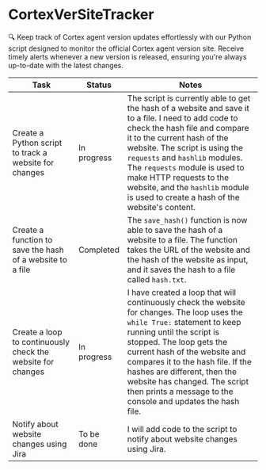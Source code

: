 # CortexVerSiteTracker
🔍 Keep track of Cortex agent version updates effortlessly with our Python script designed to monitor the official Cortex agent version site. Receive timely alerts whenever a new version is released, ensuring you're always up-to-date with the latest changes.

| Task | Status | Notes |
|---|---|---|
| Create a Python script to track a website for changes | In progress | The script is currently able to get the hash of a website and save it to a file. I need to add code to check the hash file and compare it to the current hash of the website. The script is using the `requests` and `hashlib` modules. The `requests` module is used to make HTTP requests to the website, and the `hashlib` module is used to create a hash of the website's content. |
| Create a function to save the hash of a website to a file | Completed | The `save_hash()` function is now able to save the hash of a website to a file. The function takes the URL of the website and the hash of the website as input, and it saves the hash to a file called `hash.txt`. |
| Create a loop to continuously check the website for changes | In progress | I have created a loop that will continuously check the website for changes. The loop uses the `while True:` statement to keep running until the script is stopped. The loop gets the current hash of the website and compares it to the hash file. If the hashes are different, then the website has changed. The script then prints a message to the console and updates the hash file. |
| Notify about website changes using Jira | To be done | I will add code to the script to notify about website changes using Jira. |



